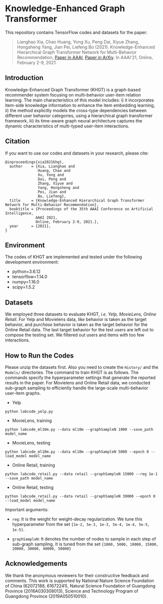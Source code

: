 # Knowledge-Enhanced Graph Transformer

This repository contains TensorFlow codes and datasets for the paper:

>Lianghao Xia, Chao Huang, Yong Xu, Peng Dai, Xiyue Zhang, Hongsheng Yang, Jian Pei, Liefeng Bo (2021). Knowledge-Enhanced Hierarchical Graph Transformer Network for Multi-Behavior Recommendation, <a href='https://ojs.aaai.org/index.php/AAAI/article/view/16576'> Paper in AAAI</a>, <a href='https://arxiv.org/abs/2110.04000'> Paper in ArXiv</a>. In AAAI'21, Online, February 2-9, 2021.

## Introduction

Knowledge-Enhanced Graph Transformer (KHGT) is a graph-based recommender system focusing on multi-behavior user-item relation learning. The main characteristics of this model includes: i) it incorporates item-side knowledge information to enhance the item embedding learning, ii) the method explicitly models the cross-type dependencies between different user behavior categories, using a hierarchical graph transformer framework, iii) its time-aware graph neural architecture captures the dynamic characteristics of multi-typed user-item interactions.

## Citation

If you want to use our codes and datasets in your research, please cite:
```
@inproceedings{xia2021khgt,
  author    = {Xia, Lianghao and
               Huang, Chao and
               Xu, Yong and
               Dai, Peng and
               Zhang, Xiyue and
               Yang, Hongsheng and
               Pei, Jian and
               Bo, Liefeng},
  title     = {Knowledge-Enhanced Hierarchical Graph Transformer Network for Multi-Behavior Recommendation},
  booktitle = {Proceedings of the 35th AAAI Conference on Artificial Intelligence,
  			  AAAI 2021,
              Online, February 2-9, 2021.},
  year      = {2021},
}
```

## Environment

The codes of KHGT are implemented and tested under the following development environment:
* python=3.6.12
* tensorflow=1.14.0
* numpy=1.16.0
* scipy=1.5.2

## Datasets
We employed three datasets to evaluate KHGT, <i>i.e. Yelp, MovieLens, Online Retail</i>. For Yelp and Movielens data, <i>like</i> behavior is taken as the target behavior, and <i>purchase</i> behavior is taken as the target behavior for the Online Retail data. The last target behavior for the test users are left out to compose the testing set. We filtered out users and items with too few interactions.

## How to Run the Codes
Please unzip the datasets first. Also you need to create the `History/` and the `Models/` directories. The command to train KHGT is as follows. The commands specify the hyperparameter settings that generate the reported results in the paper. For Movielens and Online Retail data, we conducted sub-graph sampling to efficiently handle the large-scale multi-behavior user-item graphs.

* Yelp
```
python labcode_yelp.py
```

* MovieLens, training
```
python labcode_ml10m.py --data ml10m --graphSampleN 1000 --save_path model_name
```
- MovieLens, testing
```
python labcode_ml10m.py --data ml10m --graphSampleN 5000 --epoch 0 --load_model model_name
```

* Online Retail, training
```
python labcode_retail.py --data retail --graphSampleN 15000 --reg 1e-1 --save_path model_name
```
- Online Retail, testing
```
python labcode_retail.py --data retail --graphSampleN 30000 --epoch 0 --load_model model_name
```

Important arguments:
* `reg`: It is the weight for weight-decay regularization. We tune this hyperparameter from the set `{1e-2, 5e-3, 1e-3, 5e-4, 1e-4, 5e-5, 1e-5}`.

* `graphSampleN`: It denotes the number of nodes to sample in each step of sub-graph sampling. It is tuned from the set `{1000, 5000, 10000, 15000, 20000, 30000, 40000, 50000}`

## Acknowledgements
We thank the anonymous reviewers for their constructive feedback and comments. This work is supported by
National Nature Science Foundation of China (62072188,
61672241), Natural Science Foundation of Guangdong
Province (2016A030308013), Science and Technology Program of Guangdong Province (2019A050510010).
